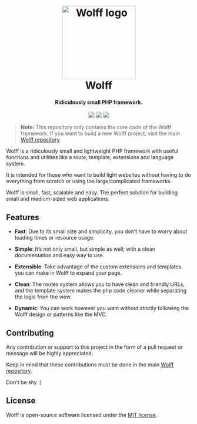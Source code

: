 <h1 align="center">
  <br>
  <img src="http://usbac.com.ve/wp-content/uploads/2019/05/wolff-logo-2.0.png" alt="Wolff logo" width="200">
  <br>
  Wolff
  <br>
</h1>

<h4 align="center">Ridiculously small PHP framework.</h4>

<p align="center">
<img src="https://img.shields.io/badge/stability-stable-green.svg"> <img src="https://img.shields.io/badge/version-1.4-blue.svg"> <img src="https://img.shields.io/badge/license-MIT-orange.svg">
</p>

> **Note:** This repository only contains the core code of the Wolff framework. If you want to build a new Wolff project, visit the main [Wolff repository](https://github.com/usbac/wolff).

Wolff is a ridiculously small and lightweight PHP framework with useful functions and utilities like a route, template, extensions and language system.

It is intended for those who want to build light websites without having to do everything from scratch or using too large/complicated frameworks.

Wolff is small, fast, scalable and easy. The perfect solution for building small and medium-sized web applications.


## Features

* **Fast**: Due to its small size and simplicity, you don’t have to worry about loading times or resource usage.

* **Simple**: It’s not only small, but simple as well; with a clean documentation and easy way to use.

* **Extensible**: Take advantage of the custom extensions and templates you can make in Wolff to expand your page.

* **Clean**: The routes system allows you to have clean and friendly URLs, and the template system makes the php code cleaner while separating the logic from the view.

* **Dynamic**: You can work however you want without strictly following the Wolff design or patterns like the MVC.


## Contributing

Any contribution or support to this project in the form of a pull request or message will be highly appreciated.

Keep in mind that these contributions must be done in the main [Wolff repository](https://github.com/usbac/wolff).

Don't be shy :)


## License

Wolff is open-source software licensed under the [MIT license](https://github.com/Usbac/Wolff/blob/master/LICENSE).
